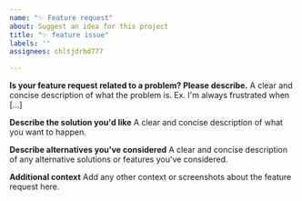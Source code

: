 ```yaml
---
name: "✨ Feature request"
about: Suggest an idea for this project
title: "✨ feature issue"
labels: ''
assignees: chltjdrhd777

---
```


**Is your feature request related to a problem? Please describe.**
A clear and concise description of what the problem is. Ex. I'm always frustrated when [...]

**Describe the solution you'd like**
A clear and concise description of what you want to happen.

**Describe alternatives you've considered**
A clear and concise description of any alternative solutions or features you've considered.

**Additional context**
Add any other context or screenshots about the feature request here.

